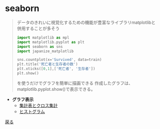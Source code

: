 # seaborn

> データのきれいに視覚化するための機能が豊富なライブラリmatplotlibと併用することが多そう
> ```python
> import matplotlib as mpl
> import matplotlib.pyplot as plt
> import seaborn as sns
> import japanize_matplotlib
> 
> sns.countplot(x='Survived', data=train)
> plt.title('死亡者と生存者の数')
> plt.xticks([0,1],['死亡者', '生存者'])
> plt.show()
> ```
> を使うだけでグラフを簡単に描画できる
> 作成したグラフは、matplotlib.pyplot.show()で表示できる。

- <b>グラフ表示</b>
    - [集計表とクロス集計](./Seaborn/集計表.md)
    - [ヒストグラム](./Seaborn/hist.md)


[戻る](../Overallview.md)